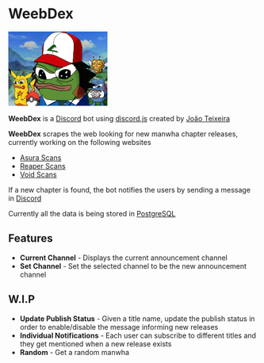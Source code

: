 # WeebDex
<img src="./resources/icon.png"  width="200" height="150">

**WeebDex** is a [Discord](https://discord.com/) bot using [discord.js](https://discord.js.org/#/) created by [João Teixeira](https://github.com/jmpTeixeira02)

**WeebDex** scrapes the web looking for new manwha chapter releases, currently working on the following websites

- [Asura Scans](https://www.asurascans.com/)
- [Reaper Scans](https://reaperscans.com/latest/comics)
- [Void Scans](https://void-scans.com/)

If a new chapter is found, the bot notifies the users by sending a message in [Discord](https://discord.com/)

Currently all the data is being stored in [PostgreSQL](https://www.postgresql.org/)

## Features
- **Current Channel** - Displays the current announcement channel
- **Set Channel** - Set the selected channel to be the new announcement channel

## W.I.P
- **Update Publish Status** - Given a title name, update the publish status in order to enable/disable the message informing new releases
- **Individual Notifications** - Each user can subscribe to different titles and they get mentioned when a new release exists 
- **Random** - Get a random manwha